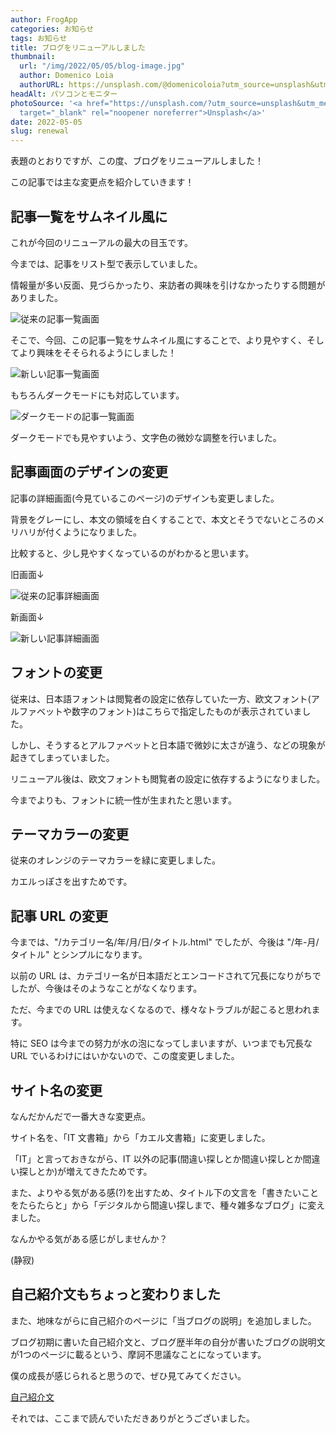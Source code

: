 ```yaml
---
author: FrogApp
categories: お知らせ
tags: お知らせ
title: ブログをリニューアルしました
thumbnail:
  url: "/img/2022/05/05/blog-image.jpg"
  author: Domenico Loia
  authorURL: https://unsplash.com/@domenicoloia?utm_source=unsplash&utm_medium=referral&utm_content=creditCopyText
headAlt: パソコンとモニター
photoSource: '<a href="https://unsplash.com/?utm_source=unsplash&utm_medium=referral&utm_content=creditCopyText"
  target="_blank" rel="noopener noreferrer">Unsplash</a>'
date: 2022-05-05
slug: renewal
---
```


表題のとおりですが、この度、ブログをリニューアルしました！

この記事では主な変更点を紹介していきます！

## 記事一覧をサムネイル風に

これが今回のリニューアルの最大の目玉です。

今までは、記事をリスト型で表示していました。

情報量が多い反面、見づらかったり、来訪者の興味を引けなかったりする問題がありました。

![従来の記事一覧画面](/img/2022/05/05/old-list.jpg)

そこで、今回、この記事一覧をサムネイル風にすることで、より見やすく、そしてより興味をそそられるようにしました！

![新しい記事一覧画面](/img/2022/05/05/new-list-1.jpg)

もちろんダークモードにも対応しています。

![ダークモードの記事一覧画面](/img/2022/05/05/new-dark-list.jpg)

ダークモードでも見やすいよう、文字色の微妙な調整を行いました。

## 記事画面のデザインの変更

記事の詳細画面(今見ているこのページ)のデザインも変更しました。

背景をグレーにし、本文の領域を白くすることで、本文とそうでないところのメリハリが付くようになりました。

比較すると、少し見やすくなっているのがわかると思います。

旧画面↓

![従来の記事詳細画面](/img/2022/05/05/old-post.jpg)

新画面↓

![新しい記事詳細画面](/img/2022/05/05/new-post.jpg)

## フォントの変更

従来は、日本語フォントは閲覧者の設定に依存していた一方、欧文フォント(アルファベットや数字のフォント)はこちらで指定したものが表示されていました。

しかし、そうするとアルファベットと日本語で微妙に太さが違う、などの現象が起きてしまっていました。

リニューアル後は、欧文フォントも閲覧者の設定に依存するようになりました。

今までよりも、フォントに統一性が生まれたと思います。

## テーマカラーの変更

従来のオレンジのテーマカラーを緑に変更しました。

カエルっぽさを出すためです。

## 記事 URL の変更

今までは、"/カテゴリー名/年/月/日/タイトル.html" でしたが、今後は "/年-月/タイトル" とシンプルになります。

以前の URL は、カテゴリー名が日本語だとエンコードされて冗長になりがちでしたが、今後はそのようなことがなくなります。

ただ、今までの URL は使えなくなるので、様々なトラブルが起こると思われます。

特に SEO は今までの努力が水の泡になってしまいますが、いつまでも冗長な URL でいるわけにはいかないので、この度変更しました。

## サイト名の変更

なんだかんだで一番大きな変更点。

サイト名を、「IT 文書箱」から「カエル文書箱」に変更しました。

「IT」と言っておきながら、IT 以外の記事(間違い探しとか間違い探しとか間違い探しとか)が増えてきたためです。

また、よりやる気がある感(?)を出すため、タイトル下の文言を「書きたいことをたらたらと」から「デジタルから間違い探しまで、種々雑多なブログ」に変えました。

なんかやる気がある感じがしませんか？

(静寂)

## 自己紹介文もちょっと変わりました

また、地味ながらに自己紹介のページに「当ブログの説明」を追加しました。

ブログ初期に書いた自己紹介文と、ブログ歴半年の自分が書いたブログの説明文が1つのページに載るという、摩訶不思議なことになっています。

僕の成長が感じられると思うので、ぜひ見てみてください。

[自己紹介文](/about)

それでは、ここまで読んでいただきありがとうございました。
